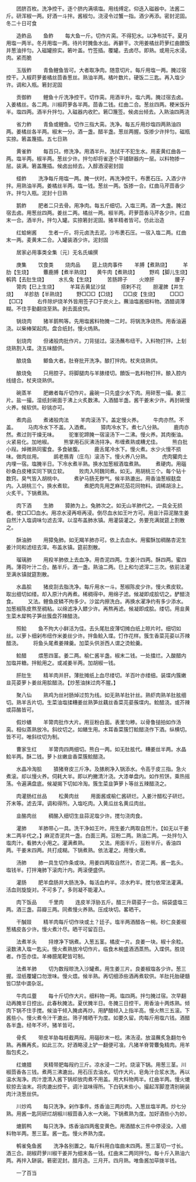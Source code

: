 <!-- { "loadSidebar": true } -->
　　团脐百枚。洗净控干。逐个脐内满填塩。用线缚定。仰迭入磁器中。法酱二斤。研浑椒一两。好酒一斗拌。酱椒匀。浇浸令过蟹一指。酒少再添。密封泥固。冬二十日可食

　　造鲊品
　　鱼鲊
　　每大鱼一斤。切作片脔。不得犯水。以净布拭干。夏月用塩一两半。冬月用塩一两。待片时腌鱼水出。再擗干。次用姜橘丝莳萝红曲饙饭并葱油拌匀。入磁罐捺实。箬叶盖。竹签插。覆罐。去卤尽。即熟。或用元水浸。肉。紧而脆

　　玉版鲊
　　青鱼鲤鱼皆可。大者取净肉。随意切片。每斤用塩一两。腌过宿控干。入椒莳萝姜橘丝茴香葱丝。熟油半两。橘叶数片。硬饭二三匙。再入塩少许。调和入瓶。箬封泥固

　　贡御鲊
　　鲤鱼十斤洗净控干。切作脔。用酒半升。塩六两。腌过宿去卤。入姜橘丝。各二两。川椒莳萝各半两。茴香二钱。红曲二合。葱丝四两。稉米饭升半。塩四两。酒半升拌匀。入磁器内收贮。箬□篾签。候卤出倾去。入熟油四两浇

　　省力鲊
　　青鱼或鲤鱼。切作三指大脔。洗净。每五斤用炒塩四两熟油四两。姜橘丝各半两。椒末一分。酒一盏。醋半盏。葱丝两握。饭掺少许拌匀。磁瓶实捺。箬盖篾插。五七日熟

　　黄雀鲊
　　每百只。修洗净。用酒半升。洗拭干不犯生水。用麦黄红曲各一两。塩半两。椒半两。葱丝少许。拌匀却将雀逐个平铺缾器内一层。以料物掺一层。装满。箬盖篾插。候卤出倾去。入醇酒浸密封固

　　蛏鲊
　　洗净每斤用塩一两。腌一伏时。再洗净控干。布褁石压。入酒少许拌。用熟油半两。姜橘丝半两。塩一钱。葱丝一两。饭掺一合。红曲马芹茴香少许。拌匀入瓶。泥封十日熟

　　鹅鲊
　　肥者二只去骨。用净肉。每五斤细切。入塩三两。酒一大盏。腌过宿去卤。用葱丝四两。姜丝二两。橘丝一两。椒半两。莳萝茴香马芹各少许。红曲末一合。酒半升。拌匀入罐。实捺箬封泥固。猪羊精者皆可。仿此治造

　　红蛤蜊酱
　　生者一斤。将元卤洗去泥。沙布褁石压。一宿入塩二两。红曲末一两。麦黄末二合。入罐装酒少许。泥封固


　　居家必用事类全集〔元〕无名氏编撰

　　庚集
　　饮食类
　　烧肉品
　　筵上烧肉事件
　　羊膊【煮熟烧】　　　羊肋【生烧】
　　麞鹿膊【煮半熟烧】　　黄牛肉【煮熟烧】
　　野鸡【脚儿生烧】　　　鹌鹑【去肚生烧】
　　水扎兔【生烧】　　　苦肠蹄子
　　火燎肝　　　　腰子
　　膂肉【巳上生烧】　　　羊耳舌黄鼠沙鼠　　　搭剌不花
　　胆灌脾【并生烧】　　羊胗肪【半熟烧】
　　野□□□【□烧】　　□□皮【生烧】
　　□□□【□□】
　　右件除炉烧羊外皆用签子□于炭火上。蘸油塩酱细料物。酒醋调薄糊。不住手勤翻烧至熟。剥去面皮供。

　　锅烧肉
　　猪羊鹅鸭等。先用塩酱料物腌一二时。将锅洗净烧热。用香油遍浇。以柴棒架起肉。盘合纸封。慢火熓熟。

　　刬烧肉
　　但诸般肉批作片。刀背搥过。滚汤蘸布纽干。入料物打拌。上刬烧熟割入堞。浇五味醋供。

　　酿烧鱼
　　鲫鱼大者。肚脊批开洗净。酿打拌肉。杖夹烧熟供。

　　酿烧兔
　　只用腔子。将脚腿肉与羊脿缕切。饙饭一匙料物打拌。酿入腔内线缝合。杖夹烧熟供。

　　碗蒸羊
　　肥嫩者每斤切作片。麄碗一只先盛少水下肉。用碎葱一撮。姜三片。盐一撮。湿纸封碗面于沸上火炙数沸。入酒醋半盏。酱干姜末少许。再封碗慢火养。候软供。砂铫亦可。

　　煮肉品
　　煮诸般肉法
　　羊肉滚汤下。盖定慢火养。
　　牛肉亦然。不盖。
　　马肉冷水下不盖。入酒煮。
　　獐肉冷水下。煮七八分熟。
　　鹿肉亦然。煮过则干燥无味。
　　驼峯驼蹄腌一宿滚汤下一二沸。慢火养。其肉衡油。火紧易化。加地椒。
　　熊掌用石灰沸汤挦净。布缠煮熟或糟尤佳。
　　熊白批小叚。焯微熟同蜜食。多食破腹。
　　鹿舌尾冷水下。慢火煮。水少火慢不损味。做肉丝用。
　　鹚老鴈青（庄鸟）滚汤下。慢火养八分熟。
　　虎肉獾肉土内埋一宿。塩腌半日。下冷水煮半熟。换水加葱椒酒塩煮熟。
　　煮硬肉。用碯砂桑白皮楮实同下锅立软。
　　败肉入阿魏同煮。如无。用胡桃三个。每个钻十数窍。臭气皆入胡桃中。
　　煮驴马肠无秽气。候半熟漉出。用香油葱椒麸盘内。入胡桃三个。换水煮软。
　　煮肥肉先用芝麻花茄花同物料。调稀胡涂上。火炙干。下锅煮熟。

　　肉下酒
　　生肺
　　獐肺为上。兔肺次之。如无山羊肺代之。一具全无损者。使口□□血水。用凉水浸再咂再浸。倒尽血水如王叶方可。用韭汁蒜泥酪生姜自然汁入塩调味匀滤去滓。以湿布盖肺氷镇。用灌袋灌之。务要充满就筵上割散之。

　　酥油肺
　　用獐兔肺。如无羯羊肺亦可。依上去血水。用蜜酥加稠酪杏泥生姜汁同和滤纽去滓。布盖氷镇。筵前割散。

　　瑠璃肺
　　用羖羊肺依上去血净。用杏泥四两。生姜汁四两。酥四两。蜜四两。薄荷叶汁二合。酪半斤。酒一盏。熟油二两。巳上和匀滤滓二三次。依前法灌至满氷镇就筵割散。

　　水晶脍
　　猪皮刮去脂洗净。每斤用水一斗。葱椒陈皮少许。慢火煮皮软。取出细切如缕。却入原汁内再煮。稀稠得中。用绵子滤。候凝即成脍切之。酽醋浇食。
　　又法。鲤鱼皮鳞不拘多少。沙盆内擦洗白。再换水濯净约有多少添水。加葱椒陈皮熬至稠粘。以绵滤净入鳔少许。再熬再滤。候凝即成脍。缕切。用韭黄生菜木犀鸭子笋丝簇盘芥辣醋浇。

　　照鲙
　　鱼不拘大小鲜活为佳。去头尾肚皮薄切摊白纸上晾片时。细切如丝。以萝卜细剁布纽作米姜丝少许。拌鱼鲙入堞。饤作花样。簇生香菜芫荽以芥辣醋浇。
　　将鱼头尾煮姜辣羹。加菜头供浙西人谓之烫鲙羹。

　　鲙醋
　　煨葱四茎。姜二两。榆仁酱半盏。椒末二钱。一处擂烂。入酸醋内加塩并糖。拌鲙用之。或减姜半两。加胡椒一钱。

　　肝肚生
　　精羊肉并肝。薄批摊纸上血尽缕切。羊百叶亦缕细。装堞内簇嫩韭芫荽萝卜姜丝用脍醋浇。【炒葱油抹过肉不腥。】

　　聚八仙
　　熟鸡为丝衬肠焯过剪为线。如无熟羊肚针丝。熟虾肉熟羊肚胘细切。熟羊舌片切。生菜油塩揉糟姜丝熟笋丝藕丝香菜芫荽蔟堞内。鲙醋浇。或芥辣或蒜酪皆可。

　　假炒蟮
　　羊膂肉批作大片。用豆粉白面。表里匀糁。以骨鲁搥拍如作汤脔。相似蒸熟放冷。斜纹切之。如鳝生用。木耳香菜簇饤鲙醋浇作下酒。纵横切。皆不可。唯斜纹切为制。

　　曹家生红
　　羊膂肉四两细切。熊白一两。如无肚胘代。糟姜丝半两。水晶鲙半两。酥二钱。萝卜丝嫩韭香菜簇鲙醋浇。

　　水晶冷淘脍
　　獖猪脊皮三斤净。及脿刷净入锅添水。令高于皮三指。急火煮滚。却以慢火养。伺耗大半。即以杓撇清汁浇。大漆单盘内。如作煎饼。乘热摇荡。令遍满盘底。候凝揭下切如冷淘。簇生菜韭笋萝卜等丝五辣醋浇之。

　　肉灌肠红丝品
　　松黄肉丝
　　用面酱或榆仁酱研烂。入姜汁醋松子研烂。芥末等。滤去滓。调和得所。入塩吃肉。入黄瓜丝名黄瓜肉丝。

　　韭酪肉丝
　　稠酪入细切生韭蒜泥塩少许。搅匀浇肉食。

　　灌肺
　　羊肺带心一具。洗干净如王叶。用生姜六两取自然汁。【如无以干姜末二两半代之。】麻泥杏泥共一盏。白面三两。豆粉二两。熟油二两。一处拌匀入塩肉汁。看肺大小用之。灌满煮熟。
　　又法。用面半斤。豆粉半斤。香油四两。干姜末四两。共打成糊。下锅煮熟。依法灌之。用慢火煮。

　　汤肺
　　肺一具生切作条或块。用姜四两取自然汁。杏泥二两。酱一匙头。塩钱半。打拌淹肺下滚肉汁内。两滚便盛供。

　　灌肠
　　肥羊盘肠并大肠洗净。每活血杓半。凉水杓半。搅匀依常法灌满。活血则旋旋对。不可多了。多则凝不能灌入。

　　肉下饭品
　　千里肉
　　连皮羊浮胁五斤。醋三升葫荽子一合。绢袋盛塩三两。酒三盏。蒜瓣三两。同煮慢火养熟。压成块切。畧晒干。

　　干醎豉
　　精羊肉每斤切作块或土？廷子。塩半两酒醋各一椀。砂仁良姜椒葱橘皮各少许。慢火煮汁尽。晒干可留百日。

　　法煮羊头
　　挦燎净下锅煮。入葱五茎。橘皮一片。良姜一块。椒十余粒。滚数沸入塩一匙尖。慢火煮熟放冷切作片。临食木椀盛酒洒蒸热。入堞供。胜烧者。作签亦佳。羊棒臆尾靶皆可制。

　　法煮羊肺
　　切为数叚晾洗入沙罐煮。用生姜三片。良姜椒塩各少许。葱三握。湿纸覆罐口勿泄味。慢火煨。候半熟。再切细添些酒再煮软供。羊肚托胎硬髓皆□禁中谓杂沤。

　　牛肉瓜虀
　　每十斤切作大片。细料物一两。塩四两。拌匀腌过宿。次早翻动再腌半日控出。此春秋腌法。夏伏腌半日。冬腌三日控干。用香油十两炼熟。倾肉下锅不住手搅。候油干倾入腌卤再炒。用酽醋倾入上指半高。慢火熬三五滚。下酱些小。慢火煮令汁干漉出。筛子摊晒干为度。如要久留。肉每斤用塩六钱。酒醋各半盏。经年不坏。猪羊皆可。

　　骨炙
　　带皮羊胁每枝截两叚。用碯砂末一稔。沸汤浸。放温蘸炙急翻勿令熟。再蘸再炙。如此三次。好酒略浸上铲一翻便可飡。凡猪羊脊膂麞兔精肉。用羊脂包炙之。

　　红熝腊
　　夹精带肥每叚约三斤。凉水浸一二时。烧滚下锅。用葱三茎。川椒茴香各三钱。煮两三沸漉出。用石压去油水。切作大片。皂角汁合浆水洗。再以温水淘净。肉汁澄清入酱下锅却放肉煮不用盖。用大料物两半。红曲半两。慢火熝软掠去油末。将肉漉出控干。调汁滋味得所。下白矾末些小。撮起浑脚澄清别碗装肉汁浇葱丝供。

　　川炒鸡
　　每只洗净。剁作事件。炼香油三两炒肉。入葱丝塩半两。炒七分熟。用酱一匙同研烂胡椒川椒茴香入水一大碗。下锅煮熟为度。加好酒些小为妙。

　　熝鹅鸭
　　每只洗净。炼香油四两爁变黄色。用酒醋水三件中停浸没。入细料物半两。葱三茎。酱一匙。慢火养熟为度。

　　鹌雀兔鱼酱
　　洗净各别置之。每斤料用白塩曲末四两。葱三茎切一寸长。酒三合。胡椒莳萝川椒干姜并为细末各一钱。红曲末二两同拌匀。每十斤入熟油六两。再拌入缾装。箬密泥封。腊月造。三月开。四月熟。唯鱼酱加荜拨半钱。

　　一了百当
